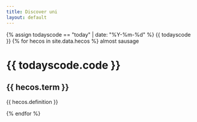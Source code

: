 ```yaml
---
title: Discover uni
layout: default
--- 
```


{% assign todayscode == "today" | date: "%Y-%m-%d" %}
{{ todayscode }}
{% for hecos in  site.data.hecos %}
 almost sausage
 <h1>  {{ todayscode.code }} </h1>
  <h2> {{ hecos.term }} </h2>
  <p> {{ hecos.definition }} </p>
{% endfor %}

